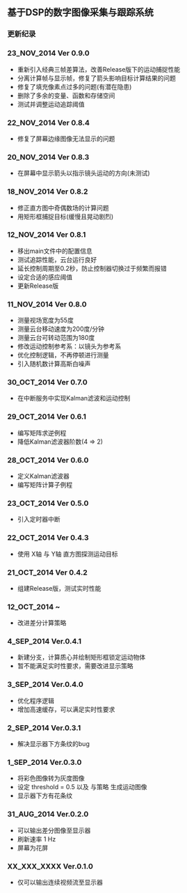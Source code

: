 ## 基于DSP的数字图像采集与跟踪系统

### 更新纪录

### 23_NOV_2014 Ver 0.9.0

 - 重新引入经典三帧差算法，改善Release版下的运动捕捉性能
 - 分离计算帧与显示帧，修复了箭头影响目标计算结果的问题
 - 修复了填充像素点过多的问题(有潜在隐患)
 - 删除了多余的变量、函数和存储空间
 - 测试并调整运动追踪阈值

### 22_NOV_2014 Ver 0.8.4

 - 修复了屏幕边缘图像无法显示的问题

### 20_NOV_2014 Ver 0.8.3

 - 在屏幕中显示箭头以指示镜头运动的方向(未测试)

### 18_NOV_2014 Ver 0.8.2

 - 修正直方图中奇偶数场的计算问题
 - 用矩形框捕捉目标(缓慢且晃动剧烈)

### 12_NOV_2014 Ver 0.8.1

 - 移出main文件中的配置信息
 - 测试追踪性能，云台运行良好
 - 延长控制周期至0.2秒，防止控制器切换过于频繁而报错
 - 设定合适的感应阈值
 - 更新Release版

### 11_NOV_2014 Ver 0.8.0

 - 测量视场宽度为55度
 - 测量云台移动速度为200度/分钟
 - 测量云台可转动范围为180度
 - 修改运动控制参考系：以镜头为参考系
 - 优化控制逻辑，不再停顿进行测量
 - 引入随机数计算高斯白噪声

### 30_OCT_2014 Ver 0.7.0

 - 在中断服务中实现Kalman滤波和运动控制

### 29_OCT_2014 Ver 0.6.1

 - 编写矩阵求逆例程
 - 降低Kalman滤波器阶数(4 => 2)

### 28_OCT_2014 Ver 0.6.0

 - 定义Kalman滤波器
 - 编写矩阵计算子例程

### 23_OCT_2014 Ver 0.5.0

 - 引入定时器中断

### 22_OCT_2014 Ver 0.4.3

 - 使用 X轴 与 Y轴 直方图探测运动目标

### 21_OCT_2014 Ver 0.4.2

 - 组建Release版，测试实时性能

### 12_OCT_2014 ~

 - 改进差分计算策略

### 4_SEP_2014 Ver.0.4.1

 - 新建分支，计算质心并绘制矩形框锁定运动物体
 - 暂不能满足实时性要求，需要改进显示策略

### 3_SEP_2014 Ver.0.4.0

 - 优化程序逻辑
 - 增加高速缓存，可以满足实时性要求

### 2_SEP_2014 Ver.0.3.1

 - 解决显示器下方条纹的bug

### 1_SEP_2014 Ver.0.3.0

 - 将彩色图像转为灰度图像
 - 设定 threshold = 0.5 以及 与策略 生成运动图像
 - 显示器下方有花条纹

### 31_AUG_2014 Ver.0.2.0

 - 可以输出差分图像至显示器
 - 刷新速率 1 Hz
 - 屏幕为花屏

### XX_XXX_XXXX Ver.0.1.0

 - 仅可以输出连续视频流至显示器
